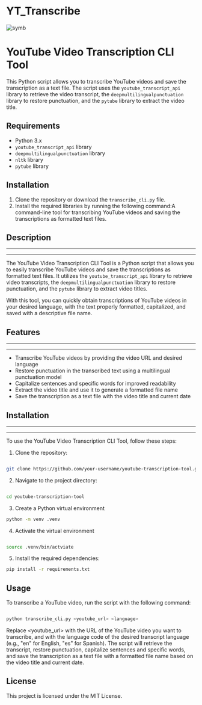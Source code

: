 # YT_Transcribe

![symb](https://github.com/mrdavtan/YT_Transcribe/assets/21132073/af830f85-cf54-46ef-8bb5-9cf701e90349)

YouTube Video Transcription CLI Tool
====================================

This Python script allows you to transcribe YouTube videos and save the transcription as a text file. The script uses the `youtube_transcript_api` library to retrieve the video transcript, the `deepmultilingualpunctuation` library to restore punctuation, and the `pytube` library to extract the video title.

Requirements
------------

-   Python 3.x
-   `youtube_transcript_api` library
-   `deepmultilingualpunctuation` library
-   `nltk` library
-   `pytube` library

Installation
------------

1.  Clone the repository or download the `transcribe_cli.py` file.
2.  Install the required libraries by running the following command:A command-line tool for transcribing YouTube videos and saving the transcriptions as formatted text files.

## Description
-----------

* * * * *

The YouTube Video Transcription CLI Tool is a Python script that allows you to easily transcribe YouTube videos and save the transcriptions as formatted text files. It utilizes the `youtube_transcript_api` library to retrieve video transcripts, the `deepmultilingualpunctuation` library to restore punctuation, and the `pytube` library to extract video titles.

With this tool, you can quickly obtain transcriptions of YouTube videos in your desired language, with the text properly formatted, capitalized, and saved with a descriptive file name.

## Features
--------

* * * * *

-   Transcribe YouTube videos by providing the video URL and desired language
-   Restore punctuation in the transcribed text using a multilingual punctuation model
-   Capitalize sentences and specific words for improved readability
-   Extract the video title and use it to generate a formatted file name
-   Save the transcription as a text file with the video title and current date

## Installation
------------

* * * * *

To use the YouTube Video Transcription CLI Tool, follow these steps:

1.  Clone the repository:

```bash

git clone https://github.com/your-username/youtube-transcription-tool.git

```

2. Navigate to the project directory:

```bash

cd youtube-transcription-tool

```

3. Create a Python virtual environment

```bash
python -m venv .venv
```

4. Activate the virtual environment

```bash

source .venv/bin/actviate

```

5. Install the required dependencies:

```bash
pip install -r requirements.txt

```

## Usage

To transcribe a YouTube video, run the script with the following command:

```bash

python transcribe_cli.py <youtube_url> <language>

```

Replace <youtube_url> with the URL of the YouTube video you want to transcribe, and <language> with the language code of the desired transcript language (e.g., "en" for English, "es" for Spanish).
The script will retrieve the transcript, restore punctuation, capitalize sentences and specific words, and save the transcription as a text file with a formatted file name based on the video title and current date.

## License

This project is licensed under the MIT License.

